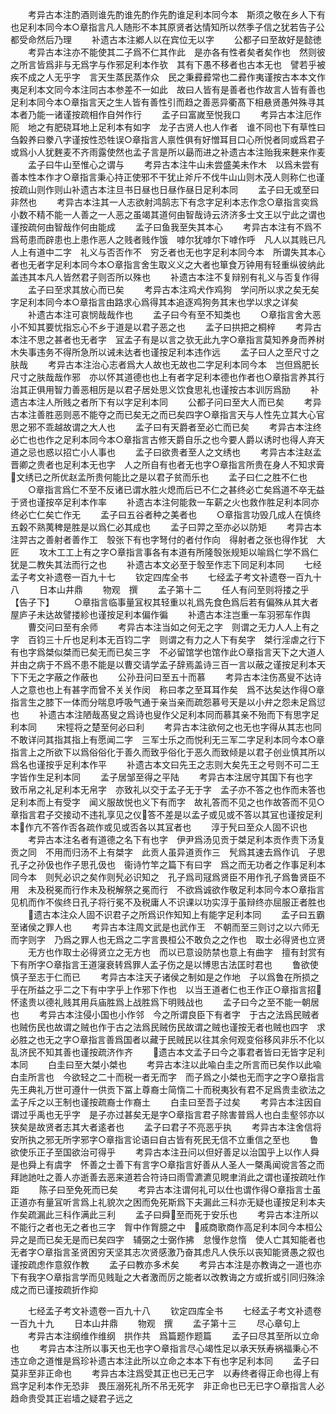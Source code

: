 <!-- { "loadSidebar": true } -->
　　考异古本注酌酒则谁先酌谁先酌作先酌谁足利本同今本　斯须之敬在乡人下有也足利本同今本○章指言凡人随形不本其原贤者达情知所以然季子信之犹若告子公都受命然后乃理
　　补遗古本注鄕人以在宾位无以字
　　公都子曰至故好是懿徳
　　考异古本注亦不能使其二子爲不仁其作此　是亦各有性者矣者矣作也　然则彼之所言皆爲非与无爲字与作邪足利本作欤　其有下愚不移者也古本无也　譬若乎被疾不成之人无乎字　言天生蒸民蒸作众　民之秉彛彛常也二彛作夷谨按古本本文作夷足利本文同今本注同古本参差不一如此　故曰人皆有是善者也作故言人皆有善也足利本同今本○章指言天之生人皆有善性引而趋之善恶异衢髙下相悬贤愚舛殊寻其本者乃能一诸谨按疏相作自舛作行
　　孟子曰富嵗至悦我口
　　考异古本注厄作阨　地之有肥硗耳地上足利本有如字　龙子古贤人也人作者　谁不同也下有草性曰刍糓养曰豢八字谨按性恐牲误○章指言人禀性俱有好憎耳目口心所悦者同或爲君子或爲小人犹麰麦不齐雨露使然也孟子言是所以朂而进之补遗古本注贻我来麰来作麦
　　孟子曰牛山至惟心之谓与
　　考异古本注牛山未尝盛美未作木　以爲未尝有善本性本作才○章指言秉心持正使邪不干犹止斧斤不伐牛山山则木茂人则称仁也谨按疏山则作则山补遗古本注旦书日昼也日昼作昼日足利本同
　　孟子曰无或至曰非然也
　　考异古本注其一人志欲射鸿鹄志下有念字足利本志作念○章指言奕爲小数不精不能一人善之一人恶之虽竭其道何由智哉诗云济济多士文王以宁此之谓也谨按疏何由智哉作何由能成
　　孟子曰鱼我至失其本心
　　考异古本注有不爲不爲苟患而辟患也上患作恶人之贱者贱作饿　嘑尔犹嘑尔下嘑作呼　凡人以其贱已凡人上有道中二字　礼义与否否作不　穷乏者也无也字足利本同今本　所谓失其本心者也无者字足利本同今本○章指言舍生取义义之大者也箪食万钟用有轻重纵彼纳此盖违其本凡人皆然君子则否所以殊也
　　补遗古本注不复辩别有礼义与否复作得
　　孟子曰至求其放心而已矣
　　考异古本注鸡犬作鸡狗　学问所以求之矣无矣字足利本同今本○章指言由路求心爲得其本追逐鸡狗务其末也学以求之详矣
　　补遗古本注可哀悯哉哉作也
　　孟子曰今有至不知类也
　　○章指言舍大恶小不知其要忧指忘心不乡于道是以君子恶之也
　　孟子曰拱把之桐梓
　　考异古本注不思之甚者也无者字　冝孟子有是以言之欤无此九字○章指言莫知养身而养树木失事违务不得所急所以诫未达者也谨按足利本违作远
　　孟子曰人之至尺寸之肤哉
　　考异古本注治心志者爲大人故也无故也二字足利本同今本　岂但爲肥长尺寸之肤哉哉作邪　亦以怀其道德也也上有者字足利本德也作者也○章指言养其行治其正俱用智力善恶相厉是以君子居处思义饮食思礼也谨按古本训厉爲励
　　补遗古本注人所贱之者所下有以字足利本同
　　公都子问曰至大人而已矣
　　考异古本注善胜恶则恶不能夺之而已矣无之而已矣四字○章指言天与人性先立其大心官思之邪不乖越故谓之大人也
　　孟子曰有天爵者至必亡而已矣
　　考异古本注终必亡也也作之足利本同今本○章指言古修天爵自乐之也今要人爵以诱时也得人弃天道之忌也惑以招亡小人事也
　　孟子曰欲贵者至人之文绣也
　　考异古本注赵孟晋卿之贵者也足利本无也字　人之所自有也者无也字○章指言所贵在身人不知求膏文绣已之所优赵孟所贵何能比之是以君子贫而乐也
　　孟子曰仁之胜不仁也
　　○章指言爲仁不至不反诸已谓水胜火熄而后已不仁之甚终必亡矣爲道不卒无益于贤也谨按卒足利本作率
　　补遗古本注何能救一车薪之火也救作胜足利本同亦终必亡仁矣亡作无
　　孟子曰五谷者种之美者也
　　○章指言功毁几成人在慎终五糓不熟荑稗是胜是以爲仁必其成也
　　孟子曰羿之至亦必以防矩
　　考异古本注羿古之善射者善作工　彀张下有也字弩付的者付作向　得射者之张也得作犹　大匠
　　攻木工工上有之字○章指言事各有本道有所隆彀张规矩以喻爲仁学不爲仁犹是二教失其法而行之也
　　补遗古本文必至于彀至作志下同足利本同
　　七经孟子考文补遗卷一百九十七
　　钦定四库全书
　　七经孟子考文补遗卷一百九十八
　　日本山井鼎
　　物观　撰
　　孟子第十二
　　任人有问至则将搂之乎【告子下】
　　○章指言临事量冝权其轻重以礼爲先食色爲后若有偏殊从其大者屋庐子未达故譬搂紾也谨按足利本偏作徧
　　补遗古本注岂重一车羽邪车作舆
　　曹交问曰至有余师
　　考异古本注当如之何无之字　则谓之无力人人上有之字　百钧三十斤也足利本无百钧二字　则谓之有力之人下有矣字　桀行淫虐之行下有也字爲桀似桀而已矣无而已矣三字　不必留馆学也馆作此○章指言天下之大道人并由之病于不爲不患不能是以曹交请学孟子辞焉盖诗三百一言以蔽之谨按足利本天下下无之字蔽之作蔽也
　　公孙丑问曰至五十而慕
　　考异古本注伤髙叟不达诗人之意也也上有甚字而曾不关关作闵　称曰孝之至耳耳作矣　爲不达矣达作得○章指言生之膝下一体而分喘息呼吸气通于亲当亲而疏怨慕号天是以小弁之怨未足爲愆也
　　补遗古本注陋哉髙叟之爲诗也叟作父足利本同而慕其亲不殆而下有思字足利本同
　　宋牼将之楚至何必曰利
　　考异古本注欲何之也无也字得从其志也同　不敢详问其指其指上有愿闻二字　三军士乐之而悦利无三军二字足利本同今本○章指言上之所欲下以爲俗俗化于善久而致乎俗化于恶久而致倾是以君子创业慎其所以爲名也谨按乎足利本作平
　　补遗古本文曰先王之志则大矣先王之号则不可二王字皆作生足利本同
　　孟子居邹至得之平陆
　　考异古本注居守其国下有也字　致币帛之礼足利本无帛字　亦致礼以交于孟子无于字　孟子亦不答之也作而未答也足利本而上有受字　闻义服故悦也义下有而字　故礼答而不见之也作故答而不见○章指言君子交接动不违礼享见之仪答不差是以孟子或见或不答以其冝也谨按足利本作亢不答作否各疏作或见或否各以其冝者也
　　淳于髠曰至众人固不识也
　　考异古本注名者有道德之名下有也字　伊尹爲汤见贡于桀足利本贡作责下汤复贡之同　不用而归汤不上有桀字　此贡人虽异道贡作三　髠爲其速去爲作讥　子思孔子之孙伋也作子思孔伋也　衞诗竹竿之篇下有曰字　爲之而无功者之作事足利本同今本　则髠必识之矣作则髠必识知之　孔子爲司冦爲贤臣不用作孔子爲鲁贤臣不用　未及税冕而行作未及税解祭之冕而行　不欲爲诚欲作敬足利本同今本○章指言见机而作不俟终日孔子将行冕不及税庸人不识课以功实淳于虽辩终亦屈服正者胜也
　　遗古本注众人固不识君子之所爲识作知知上有能字足利本同
　　孟子曰五霸至诸侯之罪人也
　　考异古本注周文武是也武作王　不朝而至三则讨之以六师无而字则字　乃爲之罪人也无爲之二字言畏桓公不敢负之之作也　取士必得贤也立贤
　　无方也作取士必得贤立之无方也　而以已意设防禁也意上有曲字　擅有封赏有下有所字○章指言王道寖衰转爲罪人孟子伤之是以博思古法匡时君也
　　鲁欲使慎子至志于仁而已
　　考异古本注天子诸侯之制如是之作地　子以爲鲁在所损之乎在所益之乎二之下有中字乎上作邪下作也　以当王道者仁也王作正○章指言招怀逺贵以德礼贱其用兵庙胜爲上战胜爲下明贱战也
　　孟子曰今之至不能一朝居也
　　考异古本注侵小国也小作邻　今之所谓良臣下有者字　于古之法爲民贼者也贼伤民也故谓之贼也作于古之法爲民贼伤民故谓之贼也谨按无者也贼也四字　求必胜之也无之字○章指言善爲国者以藏于民贼民以往其余何观变俗移风非乐不化以乱济民不知其善也谨按疏济作齐
　　遗古本文孟子曰今之事君者皆曰无皆字足利本同
　　白圭曰至大桀小桀也
　　考异古本注以此喩白圭之所言而已矣作以此喩白圭所言也　今欲轻之二十而税一者无而字　而子爲之小桀也无而字之字○章指言先王典礼万世可遵什一供贡下冨上尊裔士简惰二十而税夷狄有君不足爲贵圭欲法之孟子斥之以王制也谨按疏裔士作裔土
　　白圭曰至吾子过矣
　　考异古本注因自谓过乎禹也无乎字　是子亦过甚矣无是字○章指言君子除害普爲人也白圭壑邻亦以狭矣是故贤者志其大者逺者也
　　孟子曰君子不亮恶乎执
　　考异古本注舍信将安所执之邪无所字邪字○章指言论语曰自古皆有死民无信不立重信之至也
　　鲁欲使乐正子至国欲治可得乎
　　考异古本注丑问以但好善足以治国乎上以作人舜是也舜上有虞字　怀善之士善下有言字○章指言好善从人圣人一槩禹闻谠言答之而拜訑訑吐之善人亦逝善去恶来道若合符诗曰雨雪瀌瀌见睍聿消此之谓也谨按疏吐作距
　　陈子曰至免死而已矣
　　考异古本注谓何礼可以仕也谓作得○章指言士虽正道亦有量冝听言爲上礼貌次之困而免死斯爲下夫漏此三科亦无疑也谨按足利本夫作矣疏漏此三科作满此三利
　　孟子曰舜至而死于安乐也
　　考异古本注所以不能行之者也无之者也三字　胷中作胷臆之中　戚商歌商作高足利本同今本桓公异之是而已矣无是而已矣四字　辅弼之士弼作拂　怠慢作怠惰　使人亡其知能者也无者字○章指言圣贤困穷天坚其志次贤感激乃奋其虑凡人佚乐以丧知能贤愚之叙也谨按疏虑作意叙作教
　　孟子曰教亦多术矣
　　考异古本注是亦教诲之一道也亦下有我字○章指言学而见贱耻之大者激而厉之能者以改教诲之方或折或引同归殊涂成之而已谨按疏折作抑

　　七经孟子考文补遗卷一百九十八
　　钦定四库全书
　　七经孟子考文补遗卷一百九十九
　　日本山井鼎
　　物观　撰
　　孟子第十三
　　尽心章句上
　　考异古本注纲维作维纲　拱作共　爲篇题作题篇
　　孟子曰尽其至所以立命也
　　考异古本注所以事天也无也字○章指言尽心竭性足以承天殀寿祸福秉心不违立命之道惟是爲珍补遗古本注此所以立命之本本下有也字足利本同
　　孟子曰莫非至非正命也
　　考异古本注爲受其正也已无己字　以寿终者得正命也得上有爲字足利本作无恐非　畏压溺死礼所不吊无死字　非正命也已无已字○章指言人必趋命贵受其正岩墙之疑君子远之
